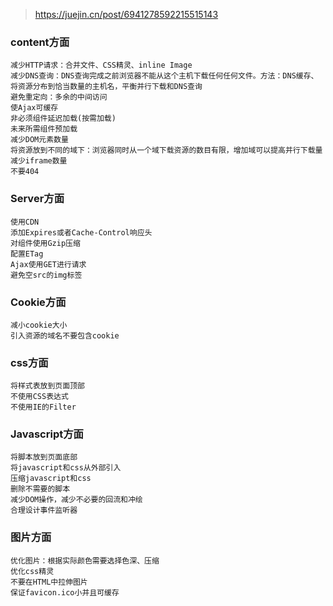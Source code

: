 > https://juejin.cn/post/6941278592215515143

### content方面

    减少HTTP请求：合并文件、CSS精灵、inline Image
    减少DNS查询：DNS查询完成之前浏览器不能从这个主机下载任何任何文件。方法：DNS缓存、将资源分布到恰当数量的主机名，平衡并行下载和DNS查询
    避免重定向：多余的中间访问
    使Ajax可缓存
    非必须组件延迟加载(按需加载)
    未来所需组件预加载
    减少DOM元素数量
    将资源放到不同的域下：浏览器同时从一个域下载资源的数目有限，增加域可以提高并行下载量
    减少iframe数量
    不要404



### Server方面

    使用CDN
    添加Expires或者Cache-Control响应头
    对组件使用Gzip压缩
    配置ETag
    Ajax使用GET进行请求
    避免空src的img标签



### Cookie方面

    减小cookie大小
    引入资源的域名不要包含cookie



### css方面

    将样式表放到页面顶部
    不使用CSS表达式
    不使用IE的Filter



### Javascript方面
    将脚本放到页面底部
    将javascript和css从外部引入
    压缩javascript和css
    删除不需要的脚本
    减少DOM操作，减少不必要的回流和冲绘
    合理设计事件监听器



### 图片方面

    优化图片：根据实际颜色需要选择色深、压缩
    优化css精灵
    不要在HTML中拉伸图片
    保证favicon.ico小并且可缓存
